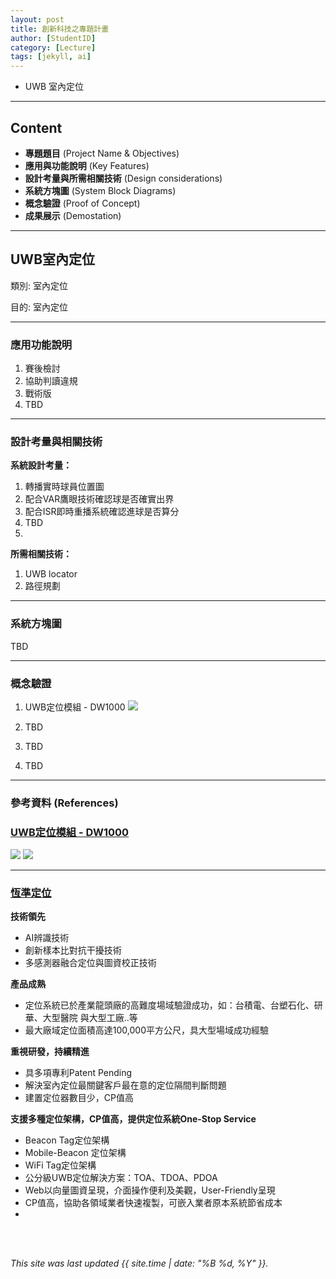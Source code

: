 ```yaml
---
layout: post
title: 創新科技之專題計畫
author: [StudentID]
category: [Lecture]
tags: [jekyll, ai]
---
```


 - UWB 室內定位

---
## Content
* **專題題目** (Project Name & Objectives)
* **應用與功能說明** (Key Features)
* **設計考量與所需相關技術** (Design considerations)
* **系統方塊圖** (System Block Diagrams)
* **概念驗證** (Proof of Concept)
* **成果展示** (Demostation)

---
## UWB室內定位
類別: 室內定位 <br>

目的: 室內定位<br>

---
### 應用功能說明
1. 賽後檢討
2. 協助判讀違規
3. 戰術版
4. TBD

---
### 設計考量與相關技術
**系統設計考量：**<br>
1. 轉播實時球員位置圖
2. 配合VAR鷹眼技術確認球是否確實出界
3. 配合ISR即時重播系統確認進球是否算分
4. TBD
5. 
**所需相關技術：**<br>
1. UWB locator
2. 路徑規劃

---
### 系統方塊圖
TBD

---
### 概念驗證
1. UWB定位模組 - DW1000
![](https://a.rimg.com.tw/c1/10a/f17/zhoudeping/b/9e/22319681726366_369.jpg)

2. TBD

3. TBD

4. TBD

---
### 參考資料 (References)
 ### [UWB定位模組 - DW1000](https://www.ruten.com.tw/item/show?22319681726366)
![](https://a.rimg.com.tw/c1/10a/f17/zhoudeping/b/9e/22319681726366_369.jpg)
![](https://a.rimg.com.tw/c1/5e7/e27/zhedagang/d/f8/22318635141624_549.jpg)

---
### [恆準定位](https://p2-positioning.com/company.html)
**技術領先**<br>
* AI辨識技術
* 創新樣本比對抗干擾技術
* 多感測器融合定位與圖資校正技術

**產品成熟**<br>
* 定位系統已於產業龍頭廠的高難度場域驗證成功，如：台積電、台塑石化、研華、大型醫院 與大型工廠..等
* 最大廠域定位面積高達100,000平方公尺，具大型場域成功經驗

**重視研發，持續精進**<br>
* 具多項專利Patent Pending
* 解決室內定位最關鍵客戶最在意的定位隔間判斷問題
* 建置定位器數目少，CP值高

**支援多種定位架構，CP值高，提供定位系統One-Stop Service**<br>
* Beacon Tag定位架構
* Mobile-Beacon 定位架構
* WiFi Tag定位架構
* 公分級UWB定位解決方案：TOA、TDOA、PDOA
* Web以向量圖資呈現，介面操作便利及美觀，User-Friendly呈現
* CP值高，協助各領域業者快速複製，可嵌入業者原本系統節省成本
* 
<br>
<br>

*This site was last updated {{ site.time | date: "%B %d, %Y" }}.*


